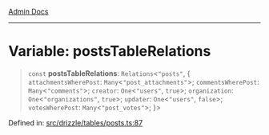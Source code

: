 [Admin Docs](/)

***

# Variable: postsTableRelations

> `const` **postsTableRelations**: `Relations`\<`"posts"`, \{ `attachmentsWherePost`: `Many`\<`"post_attachments"`\>; `commentsWherePost`: `Many`\<`"comments"`\>; `creator`: `One`\<`"users"`, `true`\>; `organization`: `One`\<`"organizations"`, `true`\>; `updater`: `One`\<`"users"`, `false`\>; `votesWherePost`: `Many`\<`"post_votes"`\>; \}\>

Defined in: [src/drizzle/tables/posts.ts:87](https://github.com/PalisadoesFoundation/talawa-api/blob/a88e9b37389a25702f1dcb39c566193904da08be/src/drizzle/tables/posts.ts#L87)
